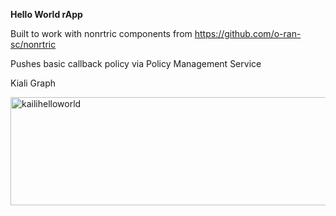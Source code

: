 **Hello World rApp**

Built to work with nonrtric components from https://github.com/o-ran-sc/nonrtric

Pushes basic callback policy via Policy Management Service

Kiali Graph

<img width="565" height="173" alt="kailihelloworld" src="https://github.com/user-attachments/assets/5c75160d-70fa-43a2-9406-2e54250b2673" />
